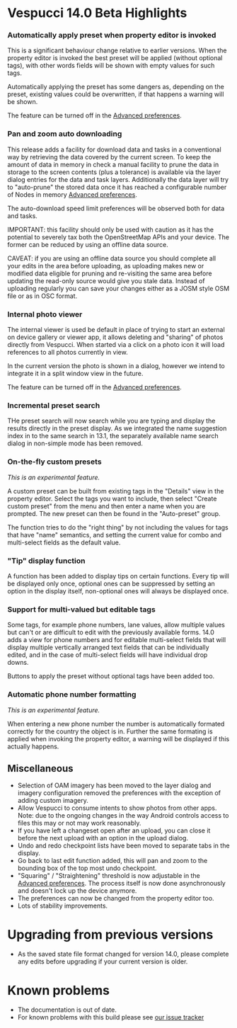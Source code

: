 # Vespucci 14.0 Beta Highlights

### Automatically apply preset when property editor is invoked

This is a significant behaviour change relative to earlier versions. When the property editor is invoked the best preset will be applied (without optional tags), with other words fields will be shown with empty values for such tags.

Automatically applying the preset has some dangers as, depending on the preset, existing values could be overwritten, if that happens a warning will be shown.

The feature can be turned off in the [Advanced preferences](Advanced%20preferences.md).

### Pan and zoom auto downloading

This release adds a facility for download data and tasks in a conventional way by retrieving the data covered by the current screen. To keep the amount of data in memory in check a manual facility to prune the data in storage to the screen contents (plus a tolerance) is available via the layer dialog entries for the data and task layers. Additionally the data layer will try to "auto-prune" the stored data once it has reached a configurable number of Nodes in memory  [Advanced preferences](Advanced%20preferences.md). 

The auto-download speed limit preferences will be observed both for data and tasks. 

IMPORTANT: this facility should only be used with caution as it has the potential to severely tax both the OpenStreetMap APIs and your device. The former can be 
reduced by using an offline data source.

CAVEAT: if you are using an offline data source you should complete all your edits in the area before uploading, as uploading makes new or modified data eligible for pruning and re-visiting the same area before updating the read-only source would give you stale data. Instead of uploading regularly you can save your changes either as a JOSM style OSM file or as in OSC format. 

### Internal photo viewer

The internal viewer is used be default in place of trying to start an external on device gallery or viewer app, it allows deleting and "sharing" of photos directly from Vespucci. When started via a click on a photo icon it will load references to all photos currently in view. 

In the current version the photo is shown in a dialog, however we intend to integrate it in a split window view in the future.

The feature can be turned off in the [Advanced preferences](Advanced%20preferences.md).

### Incremental preset search

THe preset search will now search while you are typing and display the results directly in the preset display. As we integrated the name suggestion index in to the same search in 13.1, the separately available name search dialog in non-simple mode has been removed.

### On-the-fly custom presets

_This is an experimental feature._

A custom preset can be built from existing tags in the "Details" view in the property editor. Select the tags you want to include, then select "Create custom preset" from the menu and then enter a name when you are prompted. The new preset can then be found in the "Auto-preset" group.

The function tries to do the "right thing" by not including the values for tags that have "name" semantics, and setting the current value for combo and multi-select fields as the default value.

### "Tip" display function

A function has been added to display tips on certain functions. Every tip will be displayed only once, optional ones can be suppressed by setting an option in the display itself, non-optional ones will always be displayed once. 

### Support for multi-valued but editable tags

Some tags, for example phone numbers, lane values, allow multiple values but can't or are difficult to edit with the previously available forms. 14.0 adds a view for phone numbers and for editable multi-select fields that will display multiple vertically arranged text fields that can be individually edited, and in the case of multi-select fields will have individual drop downs.

Buttons to apply the preset without optional tags have been added too.

### Automatic phone number formatting

_This is an experimental feature._

When entering a new phone number the number is automatically formated correctly for the country the object is in. Further the same formating is applied when invoking the property editor, a warning will be displayed if this actually happens.

## Miscellaneous

* Selection of OAM imagery has been moved to the layer dialog and imagery configuration removed the preferences with the exception of adding custom imagery.
* Allow Vespucci to consume intents to show photos from other apps. Note: due to the ongoing changes in the way Android controls access to files this may or not may work reasonably.
* If you have left a changeset open after an upload, you can close it before the next upload with an option in the upload dialog.
* Undo and redo checkpoint lists have been moved to separate tabs in the display. 
* Go back to last edit function added, this will pan and zoom to the bounding box of the top most undo checkpoint.
* "Squaring" / "Straightening" threshold is now adjustable in the  [Advanced preferences](Advanced%20preferences.md). The process itself is now done asynchronously and doesn't lock up the device anymore. 
* The preferences can now be changed from the property editor too.
* Lots of stability improvements.

# Upgrading from previous versions

* As the saved state file format changed for version 14.0, please complete any edits before upgrading if your current version is older.

# Known problems

* The documentation is out of date.
* For known problems with this build please see [our issue tracker](https://github.com/MarcusWolschon/osmeditor4android/issues)

